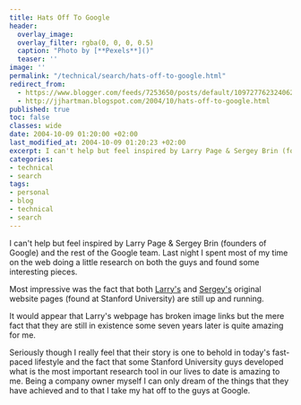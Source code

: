 ```yaml
---
title: Hats Off To Google
header:
  overlay_image: 
  overlay_filter: rgba(0, 0, 0, 0.5)
  caption: "Photo by [**Pexels**]()"
  teaser: ''
image: ''
permalink: "/technical/search/hats-off-to-google.html"
redirect_from:
  - https://www.blogger.com/feeds/7253650/posts/default/109727762324062813
  - http://jjhartman.blogspot.com/2004/10/hats-off-to-google.html
published: true
toc: false
classes: wide
date: 2004-10-09 01:20:00 +02:00
last_modified_at: 2004-10-09 01:20:23 +02:00
excerpt: I can't help but feel inspired by Larry Page & Sergey Brin (founders of Google) and the rest of the Google team. Last night I spent most of my time on the web doing a little research on both the guys and found some interesting pieces.
categories:
- technical
- search
tags:
- personal
- blog
- technical
- search
---
```

I can't help but feel inspired by Larry Page&nbsp;&amp; Sergey Brin&nbsp;(founders of Google) and the rest of the Google team. Last night I spent most of my time on the web doing a little research on both the guys and found some interesting pieces. 

Most impressive was the fact that both [Larry's](http://www-db.stanford.edu/~page/) and [Sergey's](http://www-db.stanford.edu/~sergey/) original website pages (found at Stanford University) are still up and running. 

It would appear that Larry's webpage has broken image links but the mere fact that they are still in existence some seven years later is quite amazing for me.

Seriously though I really feel that their story is one to behold in today's fast-paced lifestyle and the fact that some Stanford University guys developed what is the most important research tool in our lives to date is amazing to me. Being a company owner myself I can only dream of the things that they have achieved and to that I take my hat off to the guys at Google.
